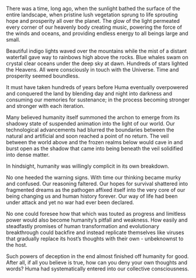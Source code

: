 There was a time, long ago, when the sunlight bathed the surface of the entire landscape, when pristine lush vegetation sprung to life sprouting hope and prosperity all over the planet. The glow of the light permeated every corner of our heavenly body creating music, powering the force of the winds and oceans, and providing endless energy to all beings large and small.

Beautiful indigo lights waved over the mountains while the mist of a distant waterfall gave way to rainbows high above the rocks. Blue whales swam on crystal clear oceans under the deep sky at dawn. Hundreds of stars lighted the Heavens. All were consciously in touch with the Universe. Time and prosperity seemed boundless.

It must have taken hundreds of years before Huma eventually overpowered and conquered the land by blending day and night into darkness and consuming our memories for sustenance; in the process becoming stronger and stronger with each iteration. 

Many believed humanity itself summoned the archon to emerge from its shadowy state of suspended animation into the light of our world. Our technological advancements had blurred the boundaries between the natural and artificial and soon reached a point of no return. The veil between the world above and the frozen realms below would cave in and burst open as the shadow that came into being beneath the veil solidified into dense matter. 

In hindsight, humanity was willingly complicit in its own breakdown.

No one heeded the warning signs. With time our thinking became murky and confused. Our reasoning faltered. Our hopes for survival shattered into fragmented dreams as the pathogen affixed itself into the very core of our being changing us and human history forever. Our way of life had been under attack and yet no war had ever been declared.

No one could foresee how that which was touted as progress and limitless power would also become humanity’s pitfall and weakness. How easily and steadfastly promises of human transformation and evolutionary breakthrough could backfire and instead replicate themselves like viruses that gradually replace its host’s thoughts with their own - unbeknownst to the host. 

Such powers of deception in the end almost finished off humanity for good. After all, if all you believe is true, how can you deny your own thoughts and words?  Huma had systematically entered into our collective consciousness. 